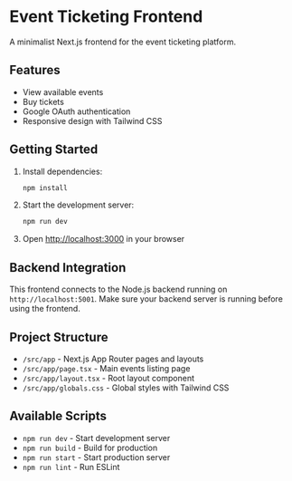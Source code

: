 # Event Ticketing Frontend

A minimalist Next.js frontend for the event ticketing platform.

## Features

- View available events
- Buy tickets
- Google OAuth authentication
- Responsive design with Tailwind CSS

## Getting Started

1. Install dependencies:
   ```bash
   npm install
   ```

2. Start the development server:
   ```bash
   npm run dev
   ```

3. Open [http://localhost:3000](http://localhost:3000) in your browser

## Backend Integration

This frontend connects to the Node.js backend running on `http://localhost:5001`. Make sure your backend server is running before using the frontend.

## Project Structure

- `/src/app` - Next.js App Router pages and layouts
- `/src/app/page.tsx` - Main events listing page
- `/src/app/layout.tsx` - Root layout component
- `/src/app/globals.css` - Global styles with Tailwind CSS

## Available Scripts

- `npm run dev` - Start development server
- `npm run build` - Build for production
- `npm run start` - Start production server
- `npm run lint` - Run ESLint
